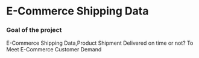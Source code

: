 # E-Commerce Shipping Data
### Goal of the project
E-Commerce Shipping Data,Product Shipment Delivered on time or not? To Meet E-Commerce Customer Demand
